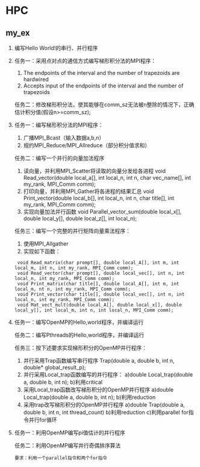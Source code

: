 # HPC
## my_ex
1. 编写Hello World!的串行、并行程序
2. 任务一：采用点对点的通信方式编写梯形积分法的MPI程序：
    1) The endpoints of the interval and the number of trapezoids are hardwired
    2) Accepts input of the endpoints of the interval and the number of trapezoids
    
   任务二：修改梯形积分法，使其能够在comm_sz无法被n整除的情况下，正确估计积分值(假设n>=comm_sz);
3. 任务一：编写梯形积分法的MPI程序：
      1) 广播MPI_Bcast（输入数据a,b,n）
      2) 规约MPI_Reduce/MPI_Allreduce（部分积分值求和）
      
   任务二：编写一个并行的向量加法程序
      1) 读向量，并利用MPI_Scatter将读取的向量分发给各进程
      void Read_vector(double local_a[], int local_n, int n, char vec_name[], int my_rank, MPI_Comm comm);
      2) 打印向量，并利用MPI_Gather将各进程的结果汇总
      void Print_vector(double local_b[], int local_n, int n, char title[], int my_rank, MPI_Comm comm);
      3) 实现向量加法并行函数
      void Parallel_vector_sum(double local_x[], double local_y[], double local_z[], int local_n);
   
   任务三：编写一个完整的并行矩阵向量乘法程序：
      1) 使用MPI_Allgather
      2) 实现如下函数：
      
        void Read_matrix(char prompt[], double local_A[], int m, int local_m, int n, int my_rank, MPI_Comm comm);
        void Read_vector(char prompt[], double local_vec[], int n, int local_n, int my_rank, MPI_Comm comm);
        void Print_matrix(char title[], double local_A[], int m, int local_m, nt n, int my_rank, MPI_Comm comm);
        void Print_vector(char title[], double local_vec[], int n, int local_n, int my_rank, MPI_Comm comm);
        void Mat_vect_mult(double local_A[], double local_x[], double local_y[], int local_m, int n, int local_n, MPI_Comm comm);
4.  任务一：编写OpenMP的Hello,world程序，并编译运行

    任务二：编写Pthreads的Hello,world程序，并编译运行
    
    任务三：按下述要求实现梯形积分的OpenMP并行程序：
    
      1) 并行采用Trap函数编写串行程序
        Trap(double a, double b, int n, double* global_result_p);
      2) 并行采用Local_trap函数编写的并行程序：
        a)double Local_trap(double a, double b, int n);
        b)利用critical
      3) 采用Local_trap函数改写梯形积分的OpenMP并行程序
        a)double Local_trap(double a, double b, int n);
        b)利用reduction
      4) 采用trap改写梯形积分的OpenMP并行程序
        a)double Trap(double a, double b, int n, int thread_count)
        b)利用reduction
        c)利用parallel for指令并行for循环
        
5. 任务一：利用OpenMP编写pi值估计的并行程序

   任务二：利用OpenMP编写并行奇偶排序算法
   
       要求：利用一个parallel指令和两个for指令 
